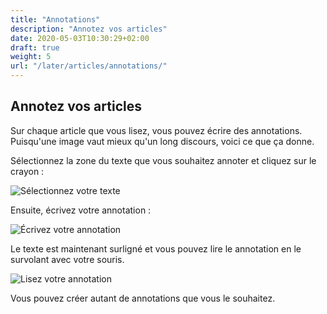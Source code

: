 ```yaml
---
title: "Annotations"
description: "Annotez vos articles"
date: 2020-05-03T10:30:29+02:00
draft: true
weight: 5
url: "/later/articles/annotations/"
---
```


Annotez vos articles
--------------------

Sur chaque article que vous lisez, vous pouvez écrire des annotations.
Puisqu'une image vaut mieux qu'un long discours, voici ce que ça donne.

Sélectionnez la zone du texte que vous souhaitez annoter et cliquez sur
le crayon :

![Sélectionnez votre texte](../../../img/user/annotations_1.png)

Ensuite, écrivez votre annotation :

![Écrivez votre annotation](../../../img/user/annotations_2.png)

Le texte est maintenant surligné et vous pouvez lire le annotation en le
survolant avec votre souris.

![Lisez votre annotation](../../../img/user/annotations_3.png)

Vous pouvez créer autant de annotations que vous le souhaitez.
